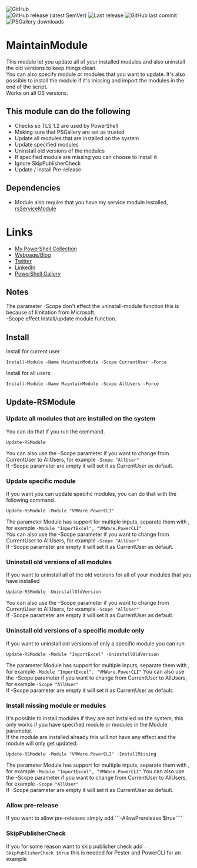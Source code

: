![GitHub](https://img.shields.io/github/license/rstolpe/MaintainModule?style=plastic)  
![GitHub release (latest SemVer)](https://img.shields.io/github/v/release/rstolpe/MaintainModule?sort=semver&style=plastic)  ![Last release](https://img.shields.io/github/release-date/rstolpe/MaintainModule?style=plastic)
![GitHub last commit](https://img.shields.io/github/last-commit/rstolpe/MaintainModule?style=plastic)  
![PSGallery downloads](https://img.shields.io/powershellgallery/dt/MaintainModule?style=plastic)
  
# MaintainModule
This module let you update all of your installed modules and also uninstall the old versions to keep things clean.  
You can also specify module or modules that you want to update. It's also possible to install the module if it's missing and import the modules in the end of the script.  
Works on all OS versions.

## This module can do the following
- Checks so TLS 1.2 are used by PowerShell
- Making sure that PSGallery are set as trusted
- Update all modules that are installed on the system
- Update specified modules
- Uninstall old versions of the modules
- If specified module are missing you can choose to install it
- Ignore SkipPublisherCheck
- Update / install Pre-release

## Dependencies
- Module also require that you have my service module installed, [rsServiceModule](https://github.com/rstolpe/rsServiceModule)

# Links
* [My PowerShell Collection](https://github.com/rstolpe/PSCollection)
* [Webpage/Blog](https://www.stolpe.io)
* [Twitter](https://twitter.com/rstolpes)
* [LinkedIn](https://www.linkedin.com/in/rstolpe/)
* [PowerShell Gallery](https://www.powershellgallery.com/profiles/rstolpe)


## Notes
The parameter -Scope don't effect the uninstall-module function this is because of limitation from Microsoft.  
-Scope effect Install/update module function.

## Install
Install for current user
```
Install-Module -Name MaintainModule -Scope CurrentUser -Force
```
  
Install for all users
```
Install-Module -Name MaintainModule -Scope AllUsers -Force
```

## Update-RSModule
### Update all modules that are installed on the system
You can do that if you run the command.  
````
Update-RSModule
````
You can also use the -Scope parameter if you want to change from CurrentUser to AllUsers, for example ```-Scope "AllUser"```  
If -Scope parameter are empty it will set it as CurrentUser as default.

### Update specific module
If you want you can update specific modules, you can do that with the following command.  
````
Update-RSModule -Module "VMWare.PowerCLI"
````
The parameter Module has support for multiple inputs, separate them with , for example ```-Module "ImportExcel", "VMWare.PowerCLI"```  
You can also use the -Scope parameter if you want to change from CurrentUser to AllUsers, for example ```-Scope "AllUser"```  
If -Scope parameter are empty it will set it as CurrentUser as default.

### Uninstall old versions of all modules
If you want to uninstall all of the old versions for all of your modules that you have installed
````
Update-RSModule -UninstallOldVersion
````
You can also use the -Scope parameter if you want to change from CurrentUser to AllUsers, for example ```-Scope "AllUser"```  
If -Scope parameter are empty it will set it as CurrentUser as default.


### Uninstall old versions of a specific module only
If you want to uninstall old versions of only a specific module you can run
````
Update-RSModule -Module "ImportExcel" -UninstallOldVersion
````
The parameter Module has support for multiple inputs, separate them with , for example ```-Module "ImportExcel", "VMWare.PowerCLI"```
You can also use the -Scope parameter if you want to change from CurrentUser to AllUsers, for example ```-Scope "AllUser"```  
If -Scope parameter are empty it will set it as CurrentUser as default.

### Install missing module or modules
It's possible to install modules if they are not installed on the system, this only works if you have specified module or modules in the Module parameter.  
If the module are installed already this will not have any effect and the module will only get updated.
````
Update-RSModule -Module "VMWare.PowerCLI" -InstallMissing
````
The parameter Module has support for multiple inputs, separate them with , for example ```-Module "ImportExcel", "VMWare.PowerCLI"```
You can also use the -Scope parameter if you want to change from CurrentUser to AllUsers, for example ```-Scope "AllUser"```  
If -Scope parameter are empty it will set it as CurrentUser as default.

### Allow pre-release
If you want to allow pre-releases simply add ```-AllowPrerelease $true````

### SkipPublisherCheck
If you for some reason want to skip publisher check add ```-SkipPublisherCheck $true``` this is needed for Pester and PowerCLI for an example